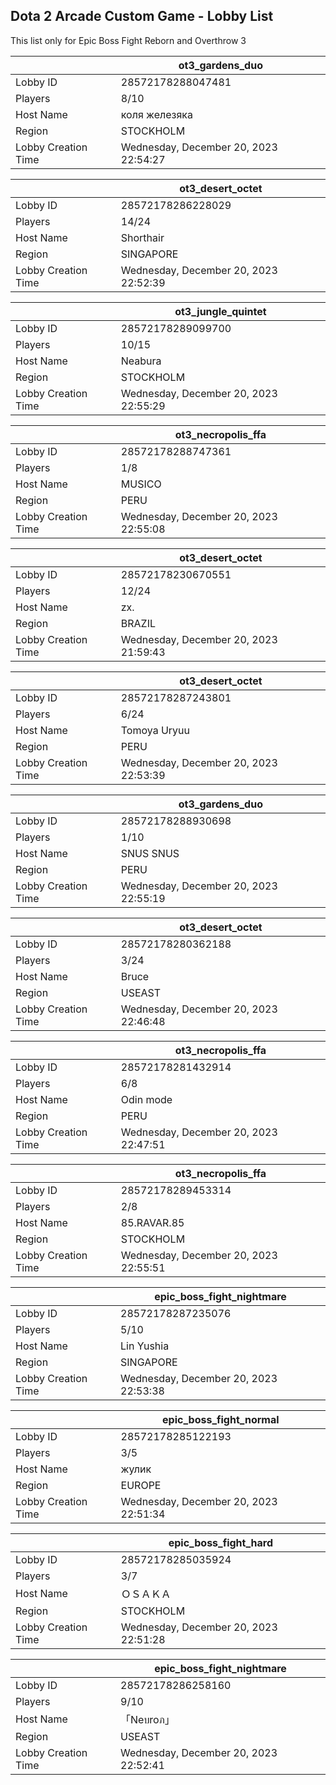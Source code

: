 ## Dota 2 Arcade Custom Game - Lobby List

This list only for Epic Boss Fight Reborn and Overthrow 3

|  | ot3_gardens_duo |
| ------ | ------ |
| Lobby ID | 28572178288047481 |
| Players | 8/10 |
| Host Name | коля железяка |
| Region | STOCKHOLM |
| Lobby Creation Time | Wednesday, December 20, 2023 22:54:27 |


|  | ot3_desert_octet |
| ------ | ------ |
| Lobby ID | 28572178286228029 |
| Players | 14/24 |
| Host Name | Shorthair |
| Region | SINGAPORE |
| Lobby Creation Time | Wednesday, December 20, 2023 22:52:39 |


|  | ot3_jungle_quintet |
| ------ | ------ |
| Lobby ID | 28572178289099700 |
| Players | 10/15 |
| Host Name | Neabura |
| Region | STOCKHOLM |
| Lobby Creation Time | Wednesday, December 20, 2023 22:55:29 |


|  | ot3_necropolis_ffa |
| ------ | ------ |
| Lobby ID | 28572178288747361 |
| Players | 1/8 |
| Host Name | MUSICO |
| Region | PERU |
| Lobby Creation Time | Wednesday, December 20, 2023 22:55:08 |


|  | ot3_desert_octet |
| ------ | ------ |
| Lobby ID | 28572178230670551 |
| Players | 12/24 |
| Host Name | zx. |
| Region | BRAZIL |
| Lobby Creation Time | Wednesday, December 20, 2023 21:59:43 |


|  | ot3_desert_octet |
| ------ | ------ |
| Lobby ID | 28572178287243801 |
| Players | 6/24 |
| Host Name | Tomoya Uryuu |
| Region | PERU |
| Lobby Creation Time | Wednesday, December 20, 2023 22:53:39 |


|  | ot3_gardens_duo |
| ------ | ------ |
| Lobby ID | 28572178288930698 |
| Players | 1/10 |
| Host Name | SNUS SNUS |
| Region | PERU |
| Lobby Creation Time | Wednesday, December 20, 2023 22:55:19 |


|  | ot3_desert_octet |
| ------ | ------ |
| Lobby ID | 28572178280362188 |
| Players | 3/24 |
| Host Name | Bruce |
| Region | USEAST |
| Lobby Creation Time | Wednesday, December 20, 2023 22:46:48 |


|  | ot3_necropolis_ffa |
| ------ | ------ |
| Lobby ID | 28572178281432914 |
| Players | 6/8 |
| Host Name | Odin mode |
| Region | PERU |
| Lobby Creation Time | Wednesday, December 20, 2023 22:47:51 |


|  | ot3_necropolis_ffa |
| ------ | ------ |
| Lobby ID | 28572178289453314 |
| Players | 2/8 |
| Host Name | 85.RAVAR.85 |
| Region | STOCKHOLM |
| Lobby Creation Time | Wednesday, December 20, 2023 22:55:51 |


|  | epic_boss_fight_nightmare |
| ------ | ------ |
| Lobby ID | 28572178287235076 |
| Players | 5/10 |
| Host Name | Lin Yushia |
| Region | SINGAPORE |
| Lobby Creation Time | Wednesday, December 20, 2023 22:53:38 |


|  | epic_boss_fight_normal |
| ------ | ------ |
| Lobby ID | 28572178285122193 |
| Players | 3/5 |
| Host Name | жулик |
| Region | EUROPE |
| Lobby Creation Time | Wednesday, December 20, 2023 22:51:34 |


|  | epic_boss_fight_hard |
| ------ | ------ |
| Lobby ID | 28572178285035924 |
| Players | 3/7 |
| Host Name | ＯＳＡＫＡ |
| Region | STOCKHOLM |
| Lobby Creation Time | Wednesday, December 20, 2023 22:51:28 |


|  | epic_boss_fight_nightmare |
| ------ | ------ |
| Lobby ID | 28572178286258160 |
| Players | 9/10 |
| Host Name | 「Neบroภ」 |
| Region | USEAST |
| Lobby Creation Time | Wednesday, December 20, 2023 22:52:41 |


